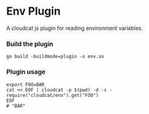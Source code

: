 # Env Plugin
A cloudcat js plugin for reading environment variables.
### Build the plugin
```shell
go build -buildmode=plugin -o env.so
```
### Plugin usage
```shell
export FOO=BAR
cat << EOF | cloudcat -p $(pwd) -d -s -
require("cloudcat/env").get("FOO")
EOF
# "BAR"
```